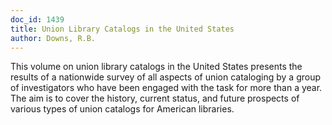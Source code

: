 ```yaml
---
doc_id: 1439
title: Union Library Catalogs in the United States
author: Downs, R.B.
---
```


This volume on union library catalogs in the United States presents
the results of a nationwide survey of all aspects of union cataloging by a
group of investigators who have been engaged with the task for more than
a year.  The aim is to cover the history, current status, and future prospects
of various types of union catalogs for American libraries.